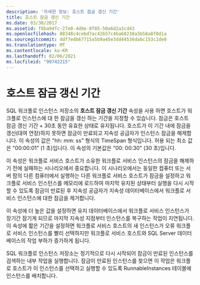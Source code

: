 ```yaml
---
description: '자세한 정보: 호스트 잠금 갱신 기간'
title: 호스트 잠금 갱신 기간
ms.date: 03/30/2017
ms.assetid: f8ba94fc-27e0-4d8e-8f85-50a6d2a3cd43
ms.openlocfilehash: 88348c4cebd7ac42657c4ba68238a3b58a8f0d1a
ms.sourcegitcommit: ddf7edb67715a5b9a45e3dd44536dabc153c1de0
ms.translationtype: MT
ms.contentlocale: ko-KR
ms.lasthandoff: 02/06/2021
ms.locfileid: "99742215"
---
```

# <a name="host-lock-renewal-period"></a>호스트 잠금 갱신 기간

SQL 워크플로 인스턴스 저장소의 **호스트 잠금 갱신 기간** 속성을 사용 하면 호스트가 워크플로 인스턴스에 대 한 잠금을 갱신 하는 기간을 지정할 수 있습니다. 잠금은 호스트 잠금 갱신 기간 + 30초 동안 유효한 상태로 유지됩니다. 호스트가 이 기간 내에 잠금을 갱신(대여 연장)하지 못하면 잠금이 만료되고 지속성 공급자가 인스턴스 잠금을 해제합니다. 이 속성의 값은 "hh: mm: ss" 형식의 TimeSpan 형식입니다. 허용 되는 최소 값은 "00:00:01" (1 초)입니다. 이 속성의 기본값은 "00: 00:30" (30 초)입니다.  
  
 이 속성은 워크플로 서비스 호스트가 소유한 워크플로 서비스 인스턴스의 잠금을 해제하기 전에 실패하는 시나리오에서 중요합니다. 이 시나리오에서는 동일한 컴퓨터 또는 서버 팜의 다른 컴퓨터에서 실행하는 다른 워크플로 서비스 호스트가 잠금을 설정하고 워크플로 서비스 인스턴스를 메모리에 로드하여 마지막 유지된 상태부터 실행을 다시 시작할 수 있도록 잠금이 만료된 후 지속성 공급자가 지속성 데이터베이스에서 워크플로 서비스 인스턴스에 대한 잠금을 제거합니다.  
  
 이 속성에 더 높은 값을 설정하면 유지 데이터베이스에서 워크플로 서비스 인스턴스가 장기간 잠기게 되므로 마지막 지속성 지점부터 인스턴스를 복구하는 작업이 지연됩니다. 이 속성에 짧은 기간을 설정하면 워크플로 서비스 호스트의 새 인스턴스가 오류 워크플로 서비스 인스턴스를 빨리 선택하지만 워크플로 서비스 호스트와 SQL Server 데이터베이스의 작업 부하가 증가하게 됩니다.  
  
 SQL 워크플로 인스턴스 저장소는 정기적으로 다시 시작되어 잠금이 만료된 인스턴스를 검색하는 내부 작업을 실행합니다. 잠금이 만료된 인스턴스를 찾으면 이 작업은 워크플로 호스트가 이 인스턴스를 선택하고 실행할 수 있도록 RunnableInstances 테이블에 인스턴스를 배치합니다.
